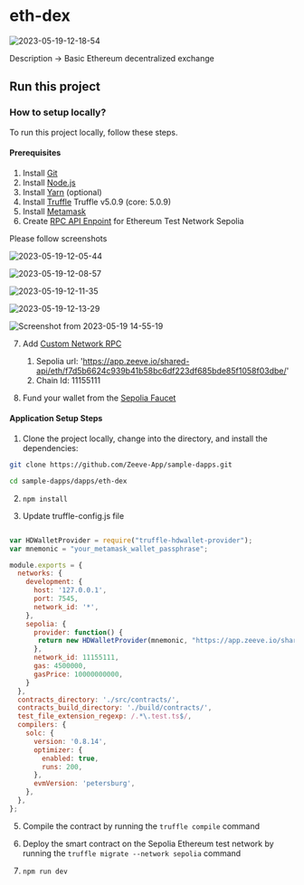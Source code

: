 # eth-dex

![2023-05-19-12-18-54](https://github.com/Zeeve-App/sample-dapps/assets/98962374/2a8d070e-5be1-4413-8b92-603ed4801127)

Description -> Basic Ethereum decentralized exchange

## Run this project

### How to setup locally?

To run this project locally, follow these steps.


#### Prerequisites

1. Install [Git](https://git-scm.com/book/en/v2/Getting-Started-Installing-Git)
2. Install [Node.js](https://nodejs.org/en/download)
3. Install [Yarn](https://classic.yarnpkg.com/lang/en/docs/install/#debian-stable) (optional)
4. Install [Truffle](https://trufflesuite.com/docs/truffle/how-to/install/) Truffle v5.0.9 (core: 5.0.9)
5. Install [Metamask](https://metamask.io/download/)
6. Create [RPC API Enpoint](../../RPC.md) for Ethereum Test Network Sepolia 
  
  Please follow screenshots
  
  ![2023-05-19-12-05-44](https://github.com/Zeeve-App/sample-dapps/assets/98962374/a4e423d9-1b9d-431c-99f2-768eb776fa0a)
  
  ![2023-05-19-12-08-57](https://github.com/Zeeve-App/sample-dapps/assets/98962374/95587441-9033-41f3-9969-e0b5fa9ccacf)

  ![2023-05-19-12-11-35](https://github.com/Zeeve-App/sample-dapps/assets/98962374/0d8885d5-dd1e-454d-bb63-40ea82d7506f)

  ![2023-05-19-12-13-29](https://github.com/Zeeve-App/sample-dapps/assets/98962374/ed06c2aa-74f9-4016-9ab2-30c9fb9d8454)

  ![Screenshot from 2023-05-19 14-55-19](https://github.com/Zeeve-App/sample-dapps/assets/98962374/ce7077e4-af13-42d8-afc3-90641599886a)




7. Add [Custom Network RPC](https://support.metamask.io/hc/en-us/articles/360043227612-How-to-add-a-custom-network-RPC)

    1. Sepolia url: 'https://app.zeeve.io/shared-api/eth/f7d5b6624c939b41b58bc6df223df685bde85f1058f03dbe/'
    2. Chain Id: 11155111

8. Fund your wallet from the [Sepolia Faucet](https://faucet-sepolia.rockx.com/)


#### Application Setup Steps

1. Clone the project locally, change into the directory, and install the dependencies:

```sh
git clone https://github.com/Zeeve-App/sample-dapps.git

cd sample-dapps/dapps/eth-dex
```

2. `npm install`

3. Update truffle-config.js file

```javascript

var HDWalletProvider = require("truffle-hdwallet-provider");
var mnemonic = "your_metamask_wallet_passphrase";

module.exports = {
  networks: {
    development: {
      host: '127.0.0.1',
      port: 7545,
      network_id: '*',
    },
    sepolia: {
      provider: function() { 
       return new HDWalletProvider(mnemonic, "https://app.zeeve.io/shared-api/eth/f7d5b6624c939b41b58bc6df223df685bde85f1058f03dbe/");
      },
      network_id: 11155111,
      gas: 4500000,
      gasPrice: 10000000000,
    }
  },
  contracts_directory: './src/contracts/',
  contracts_build_directory: './build/contracts/',
  test_file_extension_regexp: /.*\.test.ts$/,
  compilers: {
    solc: {
      version: '0.8.14',
      optimizer: {
        enabled: true,
        runs: 200,
      },
      evmVersion: 'petersburg',
    },
  },
};


```

5. Compile the contract by running the `truffle compile` command

6. Deploy the smart contract on the Sepolia Ethereum test network by running the `truffle migrate --network sepolia` command

7. `npm run dev`




